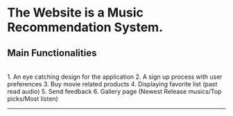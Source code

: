 The Website is a **Music Recommendation System.**
==================================================

## Main Functionalities
<br>
1.    An eye catching design for the application  
2.    A sign up process with user preferences  
3.    Buy movie related products 
4.    Displaying favorite list (past read audio)   
5.    Send feedback   
6.    Gallery page (Newest Release musics/Top picks/Most listen)  
<hr>